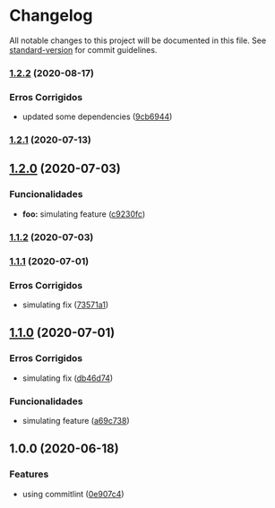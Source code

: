 # Changelog

All notable changes to this project will be documented in this file. See [standard-version](https://github.com/conventional-changelog/standard-version) for commit guidelines.

### [1.2.2](https://github.com/wnqueiroz/nodejs-commitlint-semantic-release/compare/1.2.1...1.2.2) (2020-08-17)


### Erros Corrigidos

* updated some dependencies ([9cb6944](https://github.com/wnqueiroz/nodejs-commitlint-semantic-release/commit/9cb6944a4773d919dad076e04f87d7bf4e66c473))

### [1.2.1](https://github.com/wnqueiroz/nodejs-commitlint-semantic-release/compare/1.2.0...1.2.1) (2020-07-13)

## [1.2.0](https://github.com/wnqueiroz/nodejs-commitlint-semantic-release/compare/1.1.2...1.2.0) (2020-07-03)


### Funcionalidades

* **foo:** simulating feature ([c9230fc](https://github.com/wnqueiroz/nodejs-commitlint-semantic-release/commit/c9230fc6f4c7d8cea997f6aa997c73946f7d6dd4))

### [1.1.2](https://github.com/wnqueiroz/nodejs-commitlint-semantic-release/compare/1.1.1...1.1.2) (2020-07-03)

### [1.1.1](https://github.com/wnqueiroz/nodejs-commitlint-semantic-release/compare/1.1.0...1.1.1) (2020-07-01)


### Erros Corrigidos

* simulating fix ([73571a1](https://github.com/wnqueiroz/nodejs-commitlint-semantic-release/commit/73571a1680664d781c3b1a5e28afffbeb9b99545))

## [1.1.0](https://github.com/wnqueiroz/nodejs-commitlint-semantic-release/compare/1.0.0...1.1.0) (2020-07-01)


### Erros Corrigidos

* simulating fix ([db46d74](https://github.com/wnqueiroz/nodejs-commitlint-semantic-release/commit/db46d7431d7785529377d3da580d3b3b7ac462d9))


### Funcionalidades

* simulating feature ([a69c738](https://github.com/wnqueiroz/nodejs-commitlint-semantic-release/commit/a69c7389232939fb5e782ca53d8a0ee3d5f5f4b7))

## 1.0.0 (2020-06-18)


### Features

* using commitlint ([0e907c4](https://github.com/wnqueiroz/nodejs-commitlint-semantic-release/commit/0e907c4581cc7ddcba6a87925d5a47fc6fc2f8f7))
